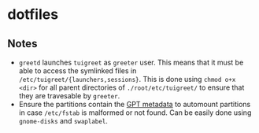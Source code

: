# dotfiles

## Notes

- `greetd` launches `tuigreet` as `greeter` user. This means that it must be
  able to access the symlinked files in `/etc/tuigreet/{launchers,sessions}`.
  This is done using `chmod o+x <dir>` for all parent directories of
  `./root/etc/tuigreet/` to ensure that they are travesable by `greeter`.
- Ensure the partitions contain the [GPT metadata][1] to automount partitions in
  case `/etc/fstab` is malformed or not found. Can be easily done using
  `gnome-disks` and `swaplabel`.

[1]: https://wiki.archlinux.org/title/Partitioning#Partition_scheme
